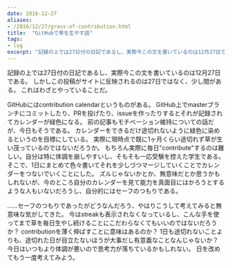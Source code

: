 ```yaml
---
date: 2016-12-27
aliases:
- /2016/12/27/grass-of-contribution.html
title:  "GitHubで草を生やす話"
tags:
- log
excerpt: "記録の上では27日付の日記であるし、実際今この文を書いているのは12月27日である。しかしこの投稿がサイトに反映されるのは27日ではなく、少し間がある。これはわざとやっていることだ。"
---
```


記録の上では27日付の日記であるし、実際今この文を書いているのは12月27日である。
しかしこの投稿がサイトに反映されるのは27日ではなく、少し間がある。
これはわざとやっていることだ。

GitHubにはcontribution calendarというものがある。
GitHub上でmasterブランチにコミットしたり、PRを投げたり、issueを作ったりするとそれが記録されてカレンダーが緑色になる。
前の記事もモチベーション維持についての話だが、今日もそうである。
カレンダーをできるだけ途切れないように緑色に染めるというのを目標にしている。
実際に現時点で既に1ヶ月くらい途切れず草が生い茂っているのではないだろうか。
もちろん実際に毎日"contribute"するのは難しい。自分は特に体調を崩しやすいし、そもそも一応受験を控えた学生である。
そこで、1日にまとめて色々書いてそれを少しづつマージしていくことでカレンダーをつないでいくことにした。
ズルじゃないかとか、無意味だとか思うかもしれないが、今のところ自分のカレンダーを見て能力を真面目にはかろうとするような人もいないだろうし、自分的にはセーフのつもりである。

……セーフのつもりであったがどうなんだろう、やはりこうして考えてみると無意味な気がしてきた。
今はstreakも表示されなくなっているし、こんな手を使ってまで草を毎日生やし続けることにこだわらなくてもいいのではないだろうか？
contributionを薄く伸ばすことに意味はあるのか？
1日も途切れないことよりも、途切れた日が目立たないほうが大事だし有意義なことなんじゃないか？
今日はいつもより体調が悪いので思考力が落ちているかもしれない。
日を改めてもう一度考えてみよう。